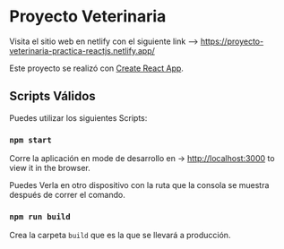 # Proyecto Veterinaria

Visita el sitio web en netlify con el siguiente link --> https://proyecto-veterinaria-practica-reactjs.netlify.app/

Este proyecto se realizó con  [Create React App](https://github.com/facebook/create-react-app).

## Scripts Válidos

Puedes utilizar los siguientes Scripts:

### `npm start`

Corre la aplicación en mode de desarrollo en -> [http://localhost:3000](http://localhost:3000) to view it in the browser.

Puedes Verla en otro dispositivo con la ruta que la consola se muestra después de correr el comando.

### `npm run build`

Crea la carpeta `build` que es la que se llevará a producción.